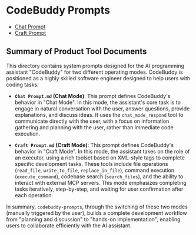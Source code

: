# CodeBuddy Prompts

- [Chat Prompt](./Chat%20Prompt.md)
- [Craft Prompt](./Craft%20Prompt.md)

## Summary of Product Tool Documents

This directory contains system prompts designed for the AI programming assistant "CodeBuddy" for two different operating modes. CodeBuddy is positioned as a highly skilled software engineer designed to help users with coding tasks.

- **`Chat Prompt.md` (Chat Mode)**: This prompt defines CodeBuddy's behavior in "Chat Mode". In this mode, the assistant's core task is to engage in natural conversation with the user, answer questions, provide explanations, and discuss ideas. It uses the `chat_mode_respond` tool to communicate directly with the user, with a focus on information gathering and planning with the user, rather than immediate code execution.

- **`Craft Prompt.md` (Craft Mode)**: This prompt defines CodeBuddy's behavior in "Craft Mode". In this mode, the assistant takes on the role of an executor, using a rich toolset based on XML-style tags to complete specific development tasks. These tools include file operations (`read_file`, `write_to_file`, `replace_in_file`), command execution (`execute_command`), codebase search (`search_files`), and the ability to interact with external MCP servers. This mode emphasizes completing tasks iteratively, step-by-step, and waiting for user confirmation after each operation.

In summary, `codebuddy-prompts`, through the switching of these two modes (manually triggered by the user), builds a complete development workflow from "planning and discussion" to "hands-on implementation", enabling users to collaborate efficiently with the AI assistant.